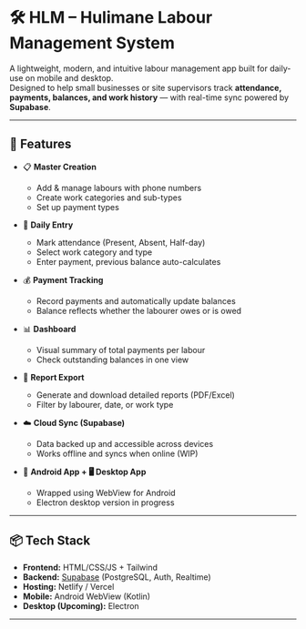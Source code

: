 # 🛠️ HLM – Hulimane Labour Management System

A lightweight, modern, and intuitive labour management app built for daily-use on mobile and desktop.  
Designed to help small businesses or site supervisors track **attendance, payments, balances, and work history** — with real-time sync powered by **Supabase**.

---

## 🚀 Features

- 📋 **Master Creation**
  - Add & manage labours with phone numbers
  - Create work categories and sub-types
  - Set up payment types

- 📅 **Daily Entry**
  - Mark attendance (Present, Absent, Half-day)
  - Select work category and type
  - Enter payment, previous balance auto-calculates

- 💰 **Payment Tracking**
  - Record payments and automatically update balances
  - Balance reflects whether the labourer owes or is owed

- 📊 **Dashboard**
  - Visual summary of total payments per labour
  - Check outstanding balances in one view

- 📄 **Report Export**
  - Generate and download detailed reports (PDF/Excel)
  - Filter by labourer, date, or work type

- ☁️ **Cloud Sync (Supabase)**
  - Data backed up and accessible across devices
  - Works offline and syncs when online (WIP)

- 📱 **Android App + 🖥️ Desktop App**
  - Wrapped using WebView for Android
  - Electron desktop version in progress

---

## 📦 Tech Stack

- **Frontend:** HTML/CSS/JS + Tailwind  
- **Backend:** [Supabase](https://supabase.com/) (PostgreSQL, Auth, Realtime)  
- **Hosting:** Netlify / Vercel  
- **Mobile:** Android WebView (Kotlin)  
- **Desktop (Upcoming):** Electron

---

